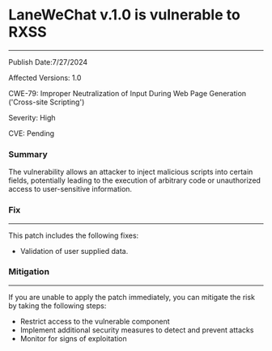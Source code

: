 # LaneWeChat v.1.0 is vulnerable to RXSS

-------------------

Publish Date:7/27/2024

Affected Versions: 1.0

CWE-79: Improper Neutralization of Input During Web Page Generation ('Cross-site Scripting')

Severity: High

CVE: Pending


### Summary

The vulnerability allows an attacker to inject malicious scripts into certain fields, potentially leading to the execution of arbitrary code or unauthorized access to user-sensitive information.


### Fix
----

This patch includes the following fixes:

* Validation of user supplied data.

### Mitigation
-------------

If you are unable to apply the patch immediately, you can mitigate the risk by taking the following steps:

* Restrict access to the vulnerable component
* Implement additional security measures to detect and prevent attacks
* Monitor for signs of exploitation


